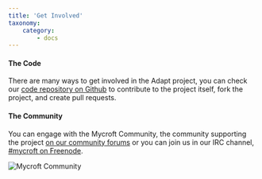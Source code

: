 ```yaml
---
title: 'Get Involved'
taxonomy:
    category:
        - docs
---
```


#### The Code

There are many ways to get involved in the Adapt project, you can check our [code repository on Github](https://github.com/MycroftAI/adapt) to contribute to the project itself, fork the project, and create pull requests.

#### The Community

You can engage with the Mycroft Community, the community supporting the project [on our community forums](https://community.mycroft.ai) or you can join us in our IRC channel, [#mycroft on Freenode](https://mycroft.ai/chat).

![Mycroft Community](https://mycroft.ai/wp-content/uploads/2016/01/mycroft-laptop.png)